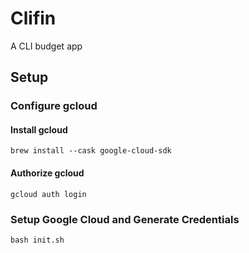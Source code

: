 # Clifin

A CLI budget app

## Setup

### Configure gcloud

#### Install gcloud
`brew install --cask google-cloud-sdk`

#### Authorize gcloud
`gcloud auth login`

### Setup Google Cloud and Generate Credentials
`bash init.sh`
